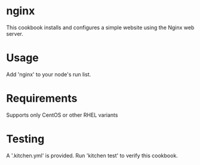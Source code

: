 # nginx

This cookbook installs and configures a simple website using the Nginx web server.

Usage
=====
Add 'nginx' to your node's run list.

Requirements
============
Supports only CentOS or other RHEL variants

Testing
=======
A '.kitchen.yml' is provided. Run 'kitchen test' to verify this cookbook.
